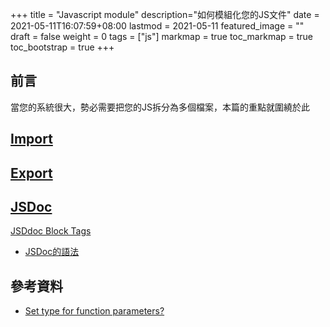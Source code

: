 +++
title = "Javascript module"
description="如何模組化您的JS文件"
date = 2021-05-11T16:07:59+08:00
lastmod = 2021-05-11
featured_image = ""
draft = false
weight = 0
tags = ["js"]
markmap = true
toc_markmap = true
toc_bootstrap = true
+++


## 前言

當您的系統很大，勢必需要把您的JS拆分為多個檔案，本篇的重點就圍繞於此


## [Import](https://developer.mozilla.org/en-US/docs/Web/JavaScript/Reference/Statements/import#syntax)

## [Export](https://developer.mozilla.org/en-US/docs/web/javascript/reference/statements/export#syntax)


## [JSDoc](https://jsdoc.app/)

[JSDdoc Block Tags](https://jsdoc.app/#block-tags)

- [JSDoc的語法](https://jsdoc.app/#block-tags)

## 參考資料

- [Set type for function parameters?](https://stackoverflow.com/a/67482472/9935654)
